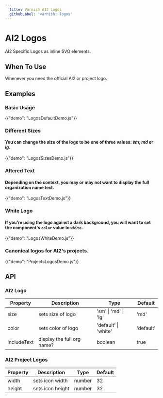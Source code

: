 ```yaml
---
  title: Varnish AI2 Logos
  githubLabel: 'varnish: logos'
---
```


# AI2 Logos

<p class="description">AI2 Specific Logos as inline SVG elements.</p>

## When To Use

Whenever you need the official AI2 or project logo.

## Examples

### Basic Usage

{{"demo": "LogosDefaultDemo.js"}}

### Different Sizes

#### You can change the size of the logo to be one of three values: _sm_, _md_ or _lg_.

{{"demo": "LogosSizesDemo.js"}}

### Altered Text

#### Depending on the context, you may or may not want to display the full organization name text.

{{"demo": "LogosTextDemo.js"}}

### White Logo

#### If you're using the logo against a dark background, you will want to set the component's `color` value to `white`.

{{"demo": "LogosWhiteDemo.js"}}

### Canonical logos for AI2's projects.

{{"demo": "ProjectsLogosDemo.js"}}

## API

### AI2 Logo

| Property    | Description                | Type                 | Default   |
| ----------- | -------------------------- | -------------------- | --------- |
| size        | sets size of logo          | 'sm' \| 'md' \| 'lg' | 'md'      |
| color       | sets color of logo         | 'default' \| 'white' | 'default' |
| includeText | display the full org name? | boolean              | true      |

### AI2 Project Logos

| Property | Description      | Type   | Default |
| -------- | ---------------- | ------ | ------- |
| width    | sets icon width  | number | 32      |
| height   | sets icon height | number | 32      |
